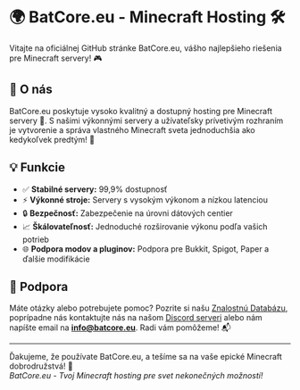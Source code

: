 # 🌍 BatCore.eu - Minecraft Hosting 🛠️

Vitajte na oficiálnej GitHub stránke BatCore.eu, vášho najlepšieho riešenia pre Minecraft servery! 🎮

## 🎯 O nás
BatCore.eu poskytuje vysoko kvalitný a dostupný hosting pre Minecraft servery 🏰. S našimi výkonnými servery a užívateľsky prívetivým rozhraním je vytvorenie a správa vlastného Minecraft sveta jednoduchšia ako kedykoľvek predtým! 🚀

## 💡 Funkcie
- ✅ **Stabilné servery:** 99,9% dostupnosť
- ⚡ **Výkonné stroje:** Servery s vysokým výkonom a nízkou latenciou
- 🔒 **Bezpečnosť:** Zabezpečenie na úrovni dátových centier
- 📈 **Škálovateľnosť:** Jednoduché rozširovanie výkonu podľa vašich potrieb
- 🌐 **Podpora modov a pluginov:** Podpora pre Bukkit, Spigot, Paper a ďalšie modifikácie

## 🤝 Podpora
Máte otázky alebo potrebujete pomoc? Pozrite si našu [Znalostnú Databázu](https://wiki.batcore.eu), poprípadne nás kontaktujte nás na našom [Discord serveri](https://batcore.eu/discord) alebo nám napíšte email na **info@batcore.eu**. Radi vám pomôžeme! 📬 

---
Ďakujeme, že používate BatCore.eu, a tešíme sa na vaše epické Minecraft dobrodružstvá! 🎉 <br/>
*BatCore.eu - Tvoj Minecraft hosting pre svet nekonečných možností!*
